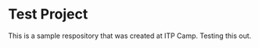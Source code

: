 Test Project
============

This is a sample respository that was created at ITP Camp.  Testing this out.

